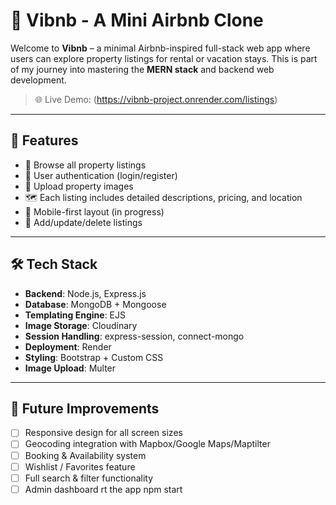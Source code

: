 # 🏡 Vibnb - A Mini Airbnb Clone

Welcome to **Vibnb** – a minimal Airbnb-inspired full-stack web app where users can explore property listings for rental or vacation stays. This is part of my journey into mastering the **MERN stack** and backend web development.

> 🌐 Live Demo: (https://vibnb-project.onrender.com/listings)

---

## 🚀 Features

- 🧾 Browse all property listings
- 🔐 User authentication (login/register)
- 📸 Upload property images
- 🗺️ Each listing includes detailed descriptions, pricing, and location
- 📱 Mobile-first layout (in progress)
- 💬 Add/update/delete listings
  

---

## 🛠️ Tech Stack

- **Backend**: Node.js, Express.js
- **Database**: MongoDB + Mongoose
- **Templating Engine**: EJS
- **Image Storage**: Cloudinary
- **Session Handling**: express-session, connect-mongo
- **Deployment**: Render
- **Styling**: Bootstrap + Custom CSS
- **Image Upload**: Multer

---

## 🧠 Future Improvements

- [ ] Responsive design for all screen sizes
- [ ] Geocoding integration with Mapbox/Google Maps/Maptilter
- [ ] Booking & Availability system
- [ ] Wishlist / Favorites feature
- [ ] Full search & filter functionality
- [ ] Admin dashboard
rt the app
npm start
